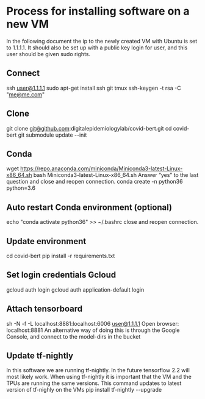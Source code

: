 # Process for installing software on a new VM
In the following document the ip to the newly created VM with Ubuntu is set to 1.1.1.1. It should also be set up with a public key login for user, and this user should be given sudo rights.


## Connect
ssh user@1.1.1.1
sudo apt-get install ssh git tmux 
ssh-keygen -t rsa -C "me@me.com"


## Clone
git clone git@github.com:digitalepidemiologylab/covid-bert.git
cd covid-bert
git submodule update --init

## Conda
wget https://repo.anaconda.com/miniconda/Miniconda3-latest-Linux-x86_64.sh
bash Miniconda3-latest-Linux-x86_64.sh
Answer “yes” to the last question and close and reopen connection.
conda create -n python36 python=3.6

## Auto restart Conda environment (optional)
echo "conda activate python36" >> ~/.bashrc
close and reopen connection.

## Update environment
cd covid-bert
pip install -r requirements.txt

## Set login credentials Gcloud
gcloud auth login
gcloud auth application-default login 

## Attach tensorboard
sh -N -f -L localhost:8881:localhost:6006 user@1.1.1.1
Open browser: localhost:8881
An alternative way of doing this is through the Google Console, and connect to the model-dirs in the bucket

## Update tf-nightly 
In this software we are running tf-nightly. In the future tensorflow 2.2 will most likely work. When using tf-nightly it is important that the VM and the TPUs are running the same versions. This command updates to latest version of tf-nighly on the VMs
pip install tf-nightly --upgrade
